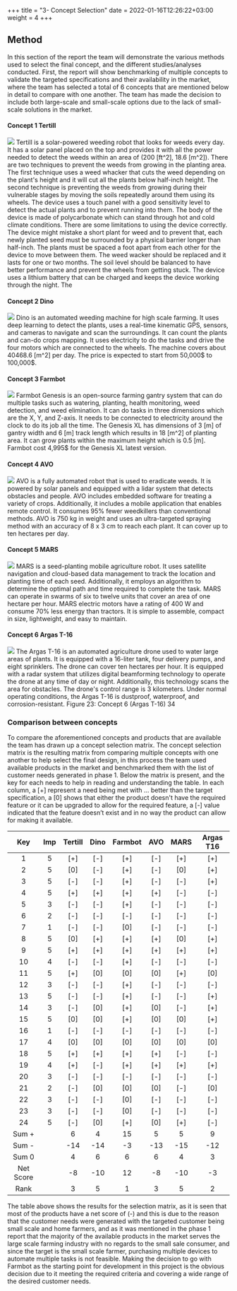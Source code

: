 +++
title = "3- Concept Selection"
date = 2022-01-16T12:26:22+03:00
weight = 4
+++

## Method
In this section of the report the team will demonstrate the various methods used to select the final concept, and the different studies/analyses conducted. First, the report will show benchmarking of multiple concepts to validate the targeted specifications and their availability in the market, where the team has selected a total of 6 concepts that are mentioned below in detail to compare with one another. The team has made the decision to include both large-scale and small-scale options due to the lack of small-scale solutions in the market.


#### Concept 1 Tertill
![](https://raw.githubusercontent.com/me459ku/Automated-Farming/16131ecf0a98884adcfbc39a55c8f002ee84aba6/img/Tertil.png)
Tertill is a solar-powered weeding robot that looks for weeds every day. It has a solar panel placed on the top and provides it with all the power needed to detect the weeds within an area of (200 [ft^2], 18.6 [m^2]). There are two techniques to prevent the weeds from growing in the planting area. The first technique uses a weed whacker that cuts the weed depending on the plant's height and it will cut all the plants below half-inch height. The second technique is preventing the weeds from growing during their vulnerable stages by moving the soils repeatedly around them using its wheels. The device uses a touch panel with a good sensitivity level to detect the actual plants and to prevent running into them. The body of the device is made of polycarbonate which can stand through hot and cold climate conditions. There are some limitations to using the device correctly. The device might mistake a short plant for weed and to prevent that, each newly planted seed must be surrounded by a physical barrier longer than half-inch. The plants must be spaced a foot apart from each other for the device to move between them. The weed wacker should be replaced and it lasts for one or two months. The soil level should be balanced to have better performance and prevent the wheels from getting stuck. The device uses a lithium battery that can be charged and keeps the device working through the night. The 
 
 
 
 #### Concept 2 Dino
![](https://raw.githubusercontent.com/me459ku/Automated-Farming/16131ecf0a98884adcfbc39a55c8f002ee84aba6/img/Dino.png)
Dino is an automated weeding machine for high scale farming. It uses deep learning to detect the plants, uses a real-time kinematic GPS, sensors, and cameras to navigate and scan the surroundings. It can count the plants and can-do crops mapping. It uses electricity to do the tasks and drive the four motors which are connected to the wheels. The machine covers about 40468.6 [m^2] per day. The price is expected to start from 50,000$ to 100,000$.


#### Concept 3 Farmbot
![](https://raw.githubusercontent.com/me459ku/Automated-Farming/16131ecf0a98884adcfbc39a55c8f002ee84aba6/img/Farmbot.png)
Farmbot Genesis is an open-source farming gantry system that can do multiple tasks such as watering, planting, health monitoring, weed detection, and weed elimination. It can do tasks in three dimensions which are the X, Y, and Z-axis. It needs to be connected to electricity around the clock to do its job all the time. The Genesis XL has dimensions of 3 [m] of gantry width
and 6 [m] track length which results in 18 [m^2] of planting area. It can grow plants within the maximum height which is 0.5 [m]. Farmbot cost 4,995$ for the Genesis XL latest version.


#### Concept 4 AVO
![](https://raw.githubusercontent.com/me459ku/Automated-Farming/16131ecf0a98884adcfbc39a55c8f002ee84aba6/img/Avo.png)
AVO is a fully automated robot that is used to eradicate weeds. It is powered by solar panels and equipped with a lidar system that detects obstacles and people. AVO includes embedded software for treating a variety of crops. Additionally, it includes a mobile application that enables remote control. It consumes 95% fewer weedkillers than conventional methods. AVO is 750 kg in weight and uses an ultra-targeted spraying method with an accuracy of 8 x 3 cm to reach each plant. It can cover up to ten hectares per day.


#### Concept 5 MARS
![](https://raw.githubusercontent.com/me459ku/Automated-Farming/16131ecf0a98884adcfbc39a55c8f002ee84aba6/img/Mars.png)
MARS is a seed-planting mobile agriculture robot. It uses satellite navigation and cloud-based data management to track the location and planting time of each seed. Additionally, it employs an algorithm to determine the optimal path and time required to complete the task. MARS can operate in swarms of six to twelve units that cover an area of one hectare per hour. MARS electric motors have a rating of 400 W and consume 70% less energy than tractors. It is simple to assemble, compact in size, lightweight, and easy to maintain.


#### Concept 6 Argas T-16
![](https://raw.githubusercontent.com/me459ku/Automated-Farming/16131ecf0a98884adcfbc39a55c8f002ee84aba6/img/Argas.png)
The Argas T-16 is an automated agriculture drone used to water large areas of plants. It is equipped with a 16-liter tank, four delivery pumps, and eight sprinklers. The drone can cover ten hectares per hour. It is equipped with a radar system that utilizes digital beamforming technology to operate the drone at any time of day or night. Additionally, this technology scans the area for obstacles. The drone's control range is 3 kilometers. Under normal operating conditions, the Argas T-16 is dustproof, waterproof, and corrosion-resistant.
 Figure 23: Concept 6 (Argas T-16)
34

### Comparison between concepts
To compare the aforementioned concepts and products that are available the team has drawn up a concept selection matrix. The concept selection matrix is the resulting matrix from comparing multiple concepts with one another to help select the final design, in this process the team used available products in the market and benchmarked them with the list of customer needs generated in phase 1. Below the matrix is present, and the key for each needs to help in reading and understanding the table. In each column, a [+] represent a need being met with ... better than the target specification, a [0] shows that either the product doesn't have the required feature or it can be upgraded to allow for the required feature, a [-] value indicated that the feature doesn’t exist and in no way the product can allow for making it available.

**Key**|**Imp**|**Tertill**|**Dino**|**Farmbot**|**AVO**|**MARS**|**Argas T16**
:-----:|:-----:|:-----:|:-----:|:-----:|:-----:|:-----:|:-----:
1|5|[+]|[-]|[+]|[-]|[+]|[+]
2|5|[0]|[-]|[+]|[-]|[0]|[+]
3|5|[-]|[-]|[+]|[-]|[-]|[+]
4|5|[+]|[+]|[+]|[+]|[-]|[-]
5|3|[-]|[-]|[+]|[-]|[-]|[-]
6|2|[-]|[-]|[-]|[-]|[-]|[-]
7|1|[-]|[-]|[0]|[-]|[-]|[-]
8|5|[0]|[+]|[+]|[+]|[0]|[+]
9|5|[+]|[+]|[+]|[+]|[+]|[+]
10|4|[-]|[-]|[+]|[-]|[-]|[-]
11|5|[+]|[0]|[0]|[0]|[+]|[0]
12|3|[-]|[-]|[+]|[-]|[-]|[-]
13|5|[-]|[-]|[+]|[-]|[-]|[+]
14|3|[-]|[0]|[+]|[0]|[-]|[+]
15|5|[0]|[0]|[+]|[0]|[0]|[+]
16|1|[-]|[-]|[-]|[-]|[-]|[-]
17|4|[0]|[0]|[0]|[0]|[0]|[0]
18|5|[+]|[+]|[+]|[+]|[-]|[-]
19|4|[+]|[-]|[+]|[+]|[+]|[+]
20|3|[-]|[-]|[-]|[-]|[-]|[-]
21|2|[-]|[0]|[0]|[0]|[-]|[0]
22|3|[-]|[-]|[0]|[-]|[-]|[-]
23|3|[-]|[-]|[0]|[-]|[-]|[-]
24|5|[-]|[0]|[+]|[0]|[+]|[-]
Sum +| |6|4|15|5|5|9
Sum -| |-14|-14|-3|-13|-15|-12
Sum 0| |4|6|6|6|4|3
Net Score| |-8|-10|12|-8|-10|-3
Rank| |3|5|1|3|5|2

The table above shows the results for the selection matrix, as it is seen that most of the products have a net score of (-) and this is due to the reason that the customer needs were generated with the targeted customer being small scale and home farmers, and as it was mentioned in the phase 1 report that the majority of the available products in the market serves the large scale farming industry with no regards to the small sale consumer, and since the target is the small scale farmer, purchasing multiple devices to automate multiple tasks is not feasible. Making the decision to go with Farmbot as the starting point for development in this project is the obvious decision due to it meeting the required criteria and covering a wide range of the desired customer needs.